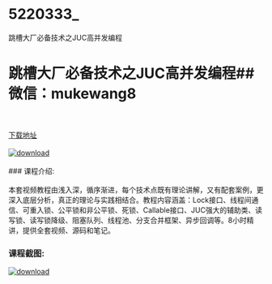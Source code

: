 # 5220333_
跳槽大厂必备技术之JUC高并发编程
# 跳槽大厂必备技术之JUC高并发编程## 微信：mukewang8
<br/></br>[下载地址](http://www.36tz.cn/article/5220333 "下载地址")
<br/></br>[![download](http://36tz.cn/muke_img/2021_07_1-14-300x166.png "下载地址")](http://www.36tz.cn/article/5220333 "下载地址")
<br/></br>### 课程介绍:<br/></br>本套视频教程由浅入深，循序渐进，每个技术点既有理论讲解，又有配套案例，更深入底层分析，真正的理论与实践相结合。教程内容涵盖：Lock接口、线程间通信、可重入锁、公平锁和非公平锁、死锁、Callable接口、JUC强大的辅助类、读写锁、读写锁降级、阻塞队列、线程池、分支合并框架、异步回调等。8小时精讲，提供全套视频、源码和笔记。

### 课程截图:
[![download](http://36tz.cn/muke_img/2021_07_2-15.png "下载地址")](http://www.36tz.cn/article/5220333 "下载地址")
